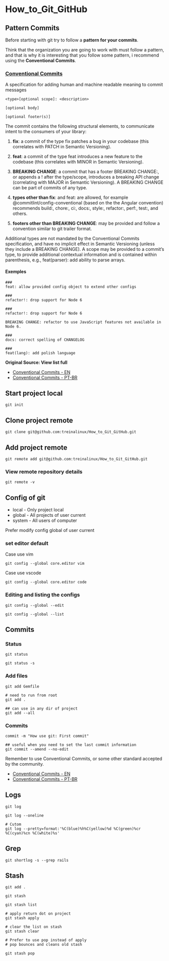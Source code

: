 # How_to_Git_GitHub

## Pattern Commits

Before starting with git try to follow a **pattern for your commits**.

Think that the organization you are going to work with must follow a pattern, and that is why it is interesting that you follow some pattern, i recommend using the **Conventional Commits**.

### [Conventional Commits](https://www.conventionalcommits.org/en/v1.0.0/)

A specification for adding human and machine readable meaning to commit messages


```
<type>[optional scope]: <description>

[optional body]

[optional footer(s)]
```

The commit contains the following structural elements, to communicate intent to the consumers of your library:

1. **fix**: a commit of the type fix patches a bug in your codebase (this correlates with PATCH in Semantic Versioning).

2. **feat**: a commit of the type feat introduces a new feature to the codebase (this correlates with MINOR in Semantic Versioning).

3. **BREAKING CHANGE**: a commit that has a footer BREAKING CHANGE:, or appends a ! after the type/scope, introduces a breaking API change (correlating with MAJOR in Semantic Versioning). A BREAKING CHANGE can be part of commits of any type.

4. **types other than fix**: and feat: are allowed, for example @commitlint/config-conventional (based on the the Angular convention) recommends build:, chore:, ci:, docs:, style:, refactor:, perf:, test:, and others.

5. **footers other than BREAKING CHANGE**: <description> may be provided and follow a convention similar to git trailer format.

Additional types are not mandated by the Conventional Commits specification, and have no implicit effect in Semantic Versioning (unless they include a BREAKING CHANGE). A scope may be provided to a commit’s type, to provide additional contextual information and is contained within parenthesis, e.g., feat(parser): add ability to parse arrays.

#### Exemples
```
###
feat: allow provided config object to extend other configs

###
refactor!: drop support for Node 6

###
refactor!: drop support for Node 6

BREAKING CHANGE: refactor to use JavaScript features not available in Node 6.

###
docs: correct spelling of CHANGELOG

###
feat(lang): add polish language
```

**Original Source: View list full**

- [Conventional Commits - EN](https://www.conventionalcommits.org/en/v1.0.0/)
- [Conventional Commits - PT-BR](https://www.conventionalcommits.org/pt-br/v1.0.0/)


## Start project local

```
git init
```

## Clone project remote

```
git clone git@github.com:treinalinux/How_to_Git_GitHub.git
```

## Add project remote

```
git remote add git@github.com:treinalinux/How_to_Git_GitHub.git
```

### View remote repository details

```
git remote -v
```

## Config of git

- local  - Only project local
- global - All projects of user current
- system - All users of computer

Prefer modify config global of user current

### set editor default

Case use vim

```
git config --global core.editor vim

```

Case use vscode

```
git config --global core.editor code

```

### Editing and listing the configs

```
git config --global --edit

git config --global --list
```

## Commits

### Status

```
git status

git status -s
```

### Add files

```
git add Gemfile

# need to run from root
git add .

## can use in any dir of project
git add --all

```

### Commits

```
commit -m "How use git: First commit"

## useful when you need to set the last commit information
git commit --amend --no-edit

```
Remember to use Conventional Commits, or some other standard accepted by the community.

- [Conventional Commits - EN](https://www.conventionalcommits.org/en/v1.0.0/)
- [Conventional Commits - PT-BR](https://www.conventionalcommits.org/pt-br/v1.0.0/)


## Logs

```
git log

git log --oneline

# Cutom
git log --pretty=format:'%C(blue)%h%C(yellow)%d %C(green)%cr %C(cyan)%cn %C(white)%s'
```

## Grep
```
git shortlog -s --grep rails
```

## Stash

```
git add .

git stash

git stash list

# apply return dot on project
git stash apply

# clear the list on stash
git stash clear

# Prefer to use pop instead of apply
# pop bounces and cleans old stash

git stash pop
```
